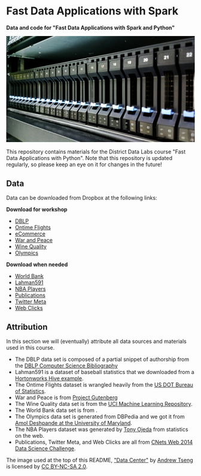 # Fast Data Applications with Spark

**Data and code for "Fast Data Applications with Spark and Python"** 

[![Data Center](docs/datacenter.jpg)](docs.datacenter.jpg)

This repository contains materials for the District Data Labs course "Fast Data Applications with Python". Note that this repository is updated regularly, so please keep an eye on it for changes in the future!

## Data

Data can be downloaded from Dropbox at the following links:

**Download for workshop**

- [DBLP](https://dl.dropboxusercontent.com/u/9448094/Datasets/District%20Data%20Labs/Spark%20Workshop/DBLP.tgz)
- [Ontime Flights](https://dl.dropboxusercontent.com/u/9448094/Datasets/District%20Data%20Labs/Spark%20Workshop/ontime.zip)
- [eCommerce](https://dl.dropboxusercontent.com/u/9448094/Datasets/District%20Data%20Labs/Spark%20Workshop/shopping.tgz)
- [War and Peace](https://dl.dropboxusercontent.com/u/9448094/Datasets/District%20Data%20Labs/Spark%20Workshop/tolstoy.txt.gz)
- [Wine Quality](https://dl.dropboxusercontent.com/u/9448094/Datasets/District%20Data%20Labs/Spark%20Workshop/winequality.tgz)
- [Olympics](https://dl.dropboxusercontent.com/u/9448094/Datasets/District%20Data%20Labs/Spark%20Workshop/olympics.tgz)

**Download when needed**

- [World Bank](https://dl.dropboxusercontent.com/u/9448094/Datasets/District%20Data%20Labs/Spark%20Workshop/world_bank.json.gz)
- [Lahman591](https://dl.dropboxusercontent.com/u/9448094/Datasets/District%20Data%20Labs/Spark%20Workshop/lahman591-csv.zip)
- [NBA Players](https://dl.dropboxusercontent.com/u/9448094/Datasets/nba_players.csv)
- [Publications](https://dl.dropboxusercontent.com/u/9448094/Datasets/District%20Data%20Labs/Spark%20Workshop/publications-1809-2013.tar.gz)
- [Twitter Meta](https://dl.dropboxusercontent.com/u/9448094/Datasets/District%20Data%20Labs/Spark%20Workshop/tweets-nov-2012.tgz)
- [Web Clicks](https://dl.dropboxusercontent.com/u/9448094/Datasets/District%20Data%20Labs/Spark%20Workshop/web-clicks-nov-2009.tgz)

## Attribution

In this section we will (eventually) attribute all data sources and materials used in this course. 

- The DBLP data set is composed of a partial snippet of authorship from the [DBLP Computer Science Bibliography](http://dblp.uni-trier.de/)
- Lahman591 is a dataset of baseball statistics that we downloaded from a [Hortonworks Hive example](http://hortonworks.com/hadoop-tutorial/how-to-process-data-with-apache-hive/).
- The Ontime Flights dataset is wrangled heavily from the [US DOT Bureau of Statistics](http://www.transtats.bts.gov/DL_SelectFields.asp?Table_ID=236&DB_Short_Name=On-Time).
- War and Peace is from [Project Gutenberg](http://www.gutenberg.org/ebooks/2600)
- The Wine Quality data set is from the [UCI Machine Learning Repository](https://archive.ics.uci.edu/ml/datasets/Wine+Quality).
- The World Bank data set is from []().
- The Olympics data set is generated from DBPedia and we got it from [Amol Deshpande at the University of Maryland](https://github.com/umddb). 
- The NBA Players dataset was generated by [Tony Ojeda](https://twitter.com/tonyojeda3) from statistics on the web.
- Publications, Twitter Meta, and Web Clicks are all from [CNets Web 2014 Data Science Challenge](http://cnets.indiana.edu/groups/nan/webtraffic/websci14-data/).

The image used at the top of this README, ["Data Center"](https://flic.kr/p/p1eNmA) by [Andrew Tseng](https://www.flickr.com/photos/arvidnn/) is licensed by  [CC BY-NC-SA 2.0](https://creativecommons.org/licenses/by-nc-sa/2.0/).
